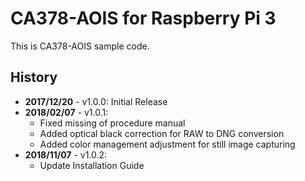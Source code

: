 # CA378-AOIS for Raspberry Pi 3

This is CA378-AOIS sample code.

## History

- **2017/12/20** - v1.0.0: Initial Release
- **2018/02/07** - v1.0.1:
  - Fixed missing of procedure manual
  - Added optical black correction for RAW to DNG conversion
  - Added color management adjustment for still image capturing
- **2018/11/07** - v1.0.2:
  - Update Installation Guide
